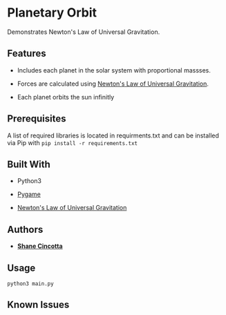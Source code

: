 # Planetary Orbit

Demonstrates Newton's Law of Universal Gravitation.

## Features

* Includes each planet in the solar system with proportional massses.

* Forces are calculated using [Newton's Law of Universal Gravitation](https://en.wikipedia.org/wiki/Newton%27s_law_of_universal_gravitation).

* Each planet orbits the sun infinitly


## Prerequisites

A list of required libraries is located in requirments.txt and can be installed via Pip with ```pip install -r requirements.txt```

## Built With

* Python3

* [Pygame](https://www.pygame.org/news)

* [Newton's Law of Universal Gravitation](https://en.wikipedia.org/wiki/Newton%27s_law_of_universal_gravitation)

## Authors

* **[Shane Cincotta](https://github.com/cincottash)**

## Usage
```python3 main.py```

## Known Issues


  

